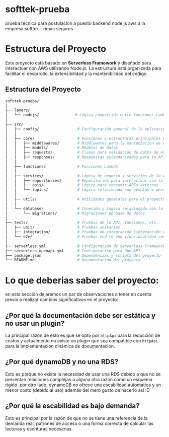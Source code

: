 # softtek-prueba
prueba técnica para postulacion a puesto backend node js aws a la empresa softtek - rimac seguros


# Estructura del Proyecto

Este proyecto está basado en **Serverless Framework** y diseñado para interactuar con AWS utilizando Node.js. La estructura está organizada para facilitar el desarrollo, la extensibilidad y la mantenibilidad del código.

## Estructura del Proyecto

```bash
softtek-prueba/
│
├── layers/
│   └── nodejs/                # Lógica compartida entre funciones Lambda (vacía)
│
├── src/
│   ├── config/                 # Configuración general de la aplicación
│   │
│   ├── core/                   # Funciones y estructuras principales del proyecto
│   │   ├── middlewares/        # Middlewares para la manipulación de requests/responses
│   │   ├── models/             # Modelos de datos
│   │   ├── requests/           # Clases para validación de datos de entrada
│   │   ├── responses/          # Respuestas estandarizadas para la API
│   │
│   ├── functions/              # Funciones Lambda
│   │
│   ├── services/               # Lógica de negocio y servicios de la API
│   │   ├── repositories/       # Repositorios para interactuar con la base de datos
│   │   ├── apis/               # Lógica para consumir APIs externas
│   │   └── topics/             # Lógica relacionada con eventos o mensajes (SNS, SQS)
│   │
│   ├── utils/                  # Utilidades generales para el proyecto
│   │
│   └── database/               # Conexión y lógica relacionada con la base de datos
│       └── migrations/         # Migraciones de base de datos
│
├── tests/                      # Pruebas de la API, funciones, etc.
│   ├── unit/                   # Pruebas unitarias
│   ├── integration/            # Pruebas de integración (interacción entre servicios)
│   └── e2e/                    # Pruebas end-to-end (funcionalidad completa)
│
├── serverless.yml              # Configuración de Serverless Framework
├── serverless-openapi.yml      # Configuración para OpenAPI
├── package.json                # Dependencias y scripts del proyecto
└── README.md                   # Documentación del proyecto

```

# Lo que deberias saber del proyecto:
en esta sección dejaremos un par de observaciones a tener en cuenta previo a realizar cambios significativos en el proyecto:

## ¿Por qué la documentación debe ser estática y no usar un plugin?
La principal razón de esto es que se opto por `httpApi` para la reducción de costos y actualmente no existe un plugin que sea compatible con `httpApi` para la implementación dinámica de documentación.

## ¿Por qué dynamoDB y no una RDS?
Esto es porque no existe la necesidad de usar una RDS debido a que no se presentan relaciones complejas o alguna otra razón
como un esquema rigido. por otro lado, dynamoDB no ofrece una escabilidad automatica y un menor costo (debido al uso) 
además del mero gusto de hacerlo así :D 

## ¿Por qué la escabilidad es bajo demanda?
Esto es principal por la razón de que no se tiene una referencia de la demanda real, patrones de acceso o una forma
correcta de calcular las lecturas y escrituras necesarias.